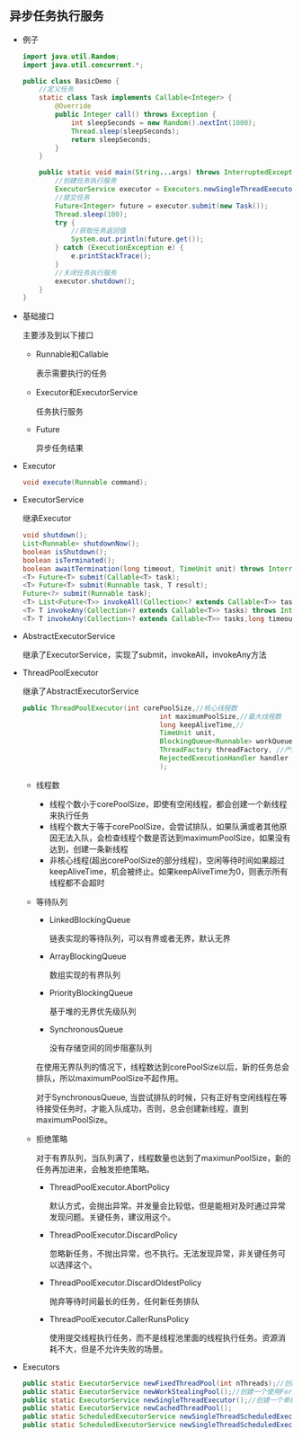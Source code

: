 ## 异步任务执行服务

+ 例子

  ```java
  import java.util.Random;
  import java.util.concurrent.*;
  
  public class BasicDemo {
      //定义任务
      static class Task implements Callable<Integer> {
          @Override
          public Integer call() throws Exception {
              int sleepSeconds = new Random().nextInt(1000);
              Thread.sleep(sleepSeconds);
              return sleepSeconds;
          }
      }
  
      public static void main(String...args) throws InterruptedException{
          //创建任务执行服务
          ExecutorService executor = Executors.newSingleThreadExecutor();
          //提交任务
          Future<Integer> future = executor.submit(new Task());
          Thread.sleep(100);
          try {
              //获取任务返回值
              System.out.println(future.get());
          } catch (ExecutionException e) {
              e.printStackTrace();
          }
          //关闭任务执行服务
          executor.shutdown();
      }
  }
  ```

+ 基础接口

  主要涉及到以下接口

  + Runnable和Callable

    表示需要执行的任务

  + Executor和ExecutorService

    任务执行服务

  + Future

    异步任务结果

+ Executor

  ```java
  void execute(Runnable command);
  ```

+ ExecutorService

  继承Executor

  ```java
  void shutdown();
  List<Runnable> shutdownNow();
  boolean isShutdown();
  boolean isTerminated();
  boolean awaitTermination(long timeout, TimeUnit unit) throws InterruptedException;
  <T> Future<T> submit(Callable<T> task);
  <T> Future<T> submit(Runnable task, T result);
  Future<?> submit(Runnable task);
  <T> List<Future<T>> invokeAll(Collection<? extends Callable<T>> tasks) throws InterruptedException;
  <T> T invokeAny(Collection<? extends Callable<T>> tasks) throws InterruptedException, ExecutionException;
  <T> T invokeAny(Collection<? extends Callable<T>> tasks,long timeout, TimeUnit unit) throws InterruptedException, ExecutionException, TimeoutException;
  ```

  

+ AbstractExecutorService

  继承了ExecutorService，实现了submit，invokeAll，invokeAny方法

+ ThreadPoolExecutor

  继承了AbstractExecutorService

  ```java
  public ThreadPoolExecutor(int corePoolSize,//核心线程数
                                    int maximumPoolSize,//最大线程数
                                    long keepAliveTime,//
                                    TimeUnit unit,
                                    BlockingQueue<Runnable> workQueue,//等待队列
                                    ThreadFactory threadFactory, //产生线程的工厂
                                    RejectedExecutionHandler handler //拒绝策略
                                    );
  ```

  + 线程数

    + 线程个数小于corePoolSize，即使有空闲线程，都会创建一个新线程来执行任务
    + 线程个数大于等于corePoolSize，会尝试排队，如果队满或者其他原因无法入队，会检查线程个数是否达到maximumPoolSize，如果没有达到，创建一条新线程
    + 非核心线程(超出corePoolSize的部分线程)，空闲等待时间如果超过keepAliveTime，机会被终止。如果keepAliveTime为0，则表示所有线程都不会超时

  + 等待队列

    + LinkedBlockingQueue

      链表实现的等待队列，可以有界或者无界，默认无界

    + ArrayBlockingQueue

      数组实现的有界队列

    + PriorityBlockingQueue

      基于堆的无界优先级队列

    + SynchronousQueue

      没有存储空间的同步阻塞队列

    在使用无界队列的情况下，线程数达到corePoolSize以后，新的任务总会排队，所以maximumPoolSize不起作用。

    对于SynchronousQueue, 当尝试排队的时候，只有正好有空闲线程在等待接受任务时，才能入队成功，否则，总会创建新线程，直到maximumPoolSize。

  + 拒绝策略

    对于有界队列，当队列满了，线程数量也达到了maximunPoolSize，新的任务再加进来，会触发拒绝策略。

    + ThreadPoolExecutor.AbortPolicy

      默认方式，会抛出异常。并发量会比较低，但是能相对及时通过异常发现问题。关键任务，建议用这个。

    + ThreadPoolExecutor.DiscardPolicy

      忽略新任务，不抛出异常，也不执行。无法发现异常，非关键任务可以选择这个。

    + ThreadPoolExecutor.DiscardOldestPolicy

      抛弃等待时间最长的任务，任何新任务排队

    + ThreadPoolExecutor.CallerRunsPolicy

      使用提交线程执行任务，而不是线程池里面的线程执行任务。资源消耗不大，但是不允许失败的场景。

+ Executors

  ```java
  public static ExecutorService newFixedThreadPool(int nThreads);//创建一个线程数量固定的线程池
  public static ExecutorService newWorkStealingPool();//创建一个使用Fork-Join的线程池
  public static ExecutorService newSingleThreadExecutor();//创建一个单线程的线程池
  public static ExecutorService newCachedThreadPool();
  public static ScheduledExecutorService newSingleThreadScheduledExecutor();
  public static ScheduledExecutorService newSingleThreadScheduledExecutor()
  ```

  